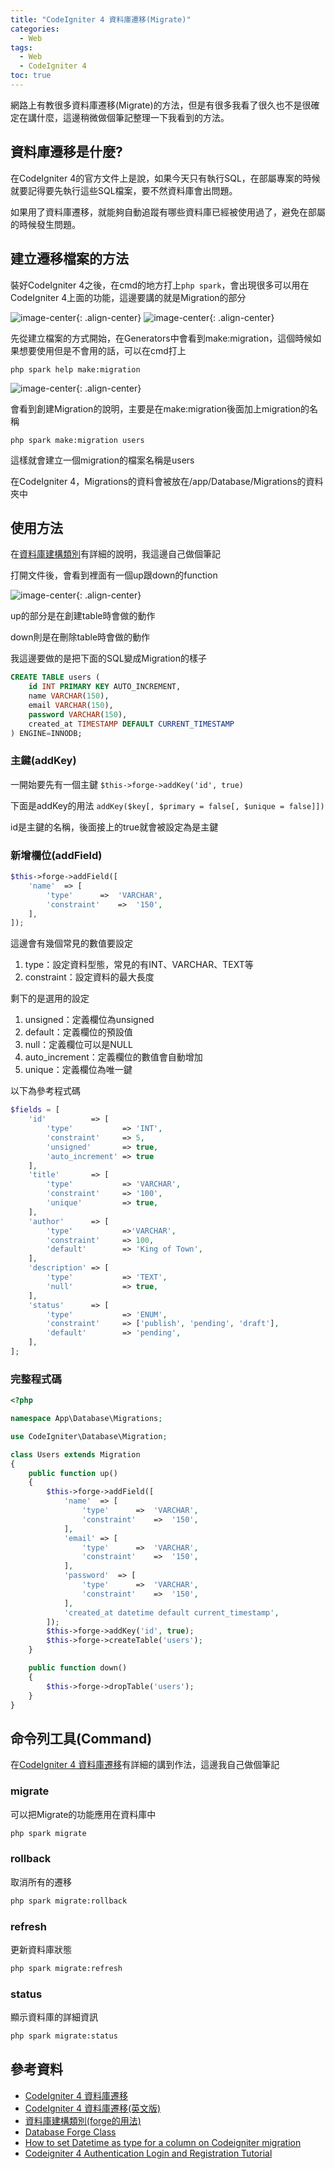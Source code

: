 ```yaml
---
title: "CodeIgniter 4 資料庫遷移(Migrate)"
categories:
  - Web
tags:
  - Web
  - CodeIgniter 4 
toc: true
---
```


網路上有教很多資料庫遷移(Migrate)的方法，但是有很多我看了很久也不是很確定在講什麼，這邊稍微做個筆記整理一下我看到的方法。

## 資料庫遷移是什麼?
在CodeIgniter 4的官方文件上是說，如果今天只有執行SQL，在部屬專案的時候就要記得要先執行這些SQL檔案，要不然資料庫會出問題。

如果用了資料庫遷移，就能夠自動追蹤有哪些資料庫已經被使用過了，避免在部屬的時候發生問題。

## 建立遷移檔案的方法
裝好CodeIgniter 4之後，在cmd的地方打上`php spark`，會出現很多可以用在CodeIgniter 4上面的功能，這邊要講的就是Migration的部分

![image-center]({{site.url}}{{site.baseurl}}/assets/images/CodeIgniter4/w6cZbYX.png){: .align-center}
![image-center]({{site.url}}{{site.baseurl}}/assets/images/CodeIgniter4/rTVIage.png){: .align-center}

先從建立檔案的方式開始，在Generators中會看到make:migration，這個時候如果想要使用但是不會用的話，可以在cmd打上

`php spark help make:migration`

![image-center]({{site.url}}{{site.baseurl}}/assets/images/CodeIgniter4/LnMOAGt.png){: .align-center}

會看到創建Migration的說明，主要是在make:migration後面加上migration的名稱

`php spark make:migration users`

這樣就會建立一個migration的檔案名稱是users

在CodeIgniter 4，Migrations的資料會被放在/app/Database/Migrations的資料夾中

## 使用方法
在[資料庫建構類別](https://monkenwu.github.io/codeIgniter4-taiwan-User-Guide/dbmgmt/forge.html#id7)有詳細的說明，我這邊自己做個筆記

打開文件後，會看到裡面有一個up跟down的function

![image-center]({{site.url}}{{site.baseurl}}/assets/images/CodeIgniter4/pTcHg14.png){: .align-center}

up的部分是在創建table時會做的動作

down則是在刪除table時會做的動作

我這邊要做的是把下面的SQL變成Migration的樣子

```sql
CREATE TABLE users (
    id INT PRIMARY KEY AUTO_INCREMENT,
    name VARCHAR(150),
    email VARCHAR(150),
    password VARCHAR(150),
    created_at TIMESTAMP DEFAULT CURRENT_TIMESTAMP
) ENGINE=INNODB;
```

### 主鍵(addKey)
一開始要先有一個主鍵
`$this->forge->addKey('id', true)`

下面是addKey的用法
`addKey($key[, $primary = false[, $unique = false]])`

id是主鍵的名稱，後面接上的true就會被設定為是主鍵

### 新增欄位(addField)
```php
$this->forge->addField([
    'name'	=> [
        'type'		=>	'VARCHAR',
        'constraint'	=>	'150',
    ],
]);
```
這邊會有幾個常見的數值要設定
1. type：設定資料型態，常見的有INT、VARCHAR、TEXT等
2. constraint：設定資料的最大長度

剩下的是選用的設定
1. unsigned：定義欄位為unsigned
2. default：定義欄位的預設值
3. null：定義欄位可以是NULL
4. auto_increment：定義欄位的數值會自動增加
5. unique：定義欄位為唯一鍵

以下為參考程式碼
```php
$fields = [
    'id'          => [
        'type'           => 'INT',
        'constraint'     => 5,
        'unsigned'       => true,
        'auto_increment' => true
    ],
    'title'       => [
        'type'           => 'VARCHAR',
        'constraint'     => '100',
        'unique'         => true,
    ],
    'author'      => [
        'type'           =>'VARCHAR',
        'constraint'     => 100,
        'default'        => 'King of Town',
    ],
    'description' => [
        'type'           => 'TEXT',
        'null'           => true,
    ],
    'status'      => [
        'type'           => 'ENUM',
        'constraint'     => ['publish', 'pending', 'draft'],
        'default'        => 'pending',
    ],
];
```

### 完整程式碼
```php
<?php

namespace App\Database\Migrations;

use CodeIgniter\Database\Migration;

class Users extends Migration
{
	public function up()
	{
		$this->forge->addField([
			'name'	=> [
				'type'		=>	'VARCHAR',
				'constraint'	=>	'150',
			],
			'email'	=> [
				'type'		=>	'VARCHAR',
				'constraint'	=>	'150',
			],
			'password'	=> [
				'type'		=>	'VARCHAR',
				'constraint'	=>	'150',
			],
			'created_at datetime default current_timestamp',
		]);
		$this->forge->addKey('id', true);
		$this->forge->createTable('users');
	}

	public function down()
	{
		$this->forge->dropTable('users');
	}
}
```

## 命令列工具(Command)
在[CodeIgniter 4 資料庫遷移](https://monkenwu.github.io/codeIgniter4-taiwan-User-Guide/dbmgmt/migration.html)有詳細的講到作法，這邊我自己做個筆記

### migrate
可以把Migrate的功能應用在資料庫中
```bash
php spark migrate
```

### rollback
取消所有的遷移
```bash
php spark migrate:rollback
```

### refresh
更新資料庫狀態
```bash
php spark migrate:refresh
```

### status
顯示資料庫的詳細資訊
```bash
php spark migrate:status
```

## 參考資料
- [CodeIgniter 4 資料庫遷移](https://monkenwu.github.io/codeIgniter4-taiwan-User-Guide/dbmgmt/migration.html)
- [CodeIgniter 4 資料庫遷移(英文版)](https://codeigniter4.github.io/userguide/dbmgmt/migration.html)
- [資料庫建構類別(forge的用法)](https://monkenwu.github.io/codeIgniter4-taiwan-User-Guide/dbmgmt/forge.html#id7)
- [Database Forge Class](https://codeigniter4.github.io/userguide/dbmgmt/forge.html#adding-keys)
- [How to set Datetime as type for a column on Codeigniter migration](https://stackoverflow.com/questions/42303416/how-to-set-datetime-as-type-for-a-column-on-codeigniter-migration/62369801)
- [Codeigniter 4 Authentication Login and Registration Tutorial](https://www.positronx.io/codeigniter-authentication-login-and-registration-tutorial/) 
